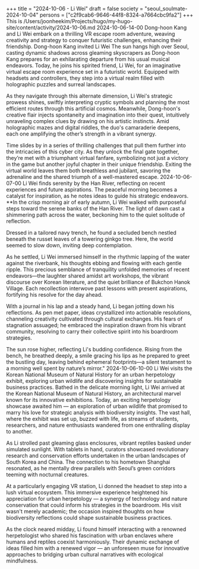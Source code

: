 +++
title = "2024-10-06 - Li Wei"
draft = false
society = "seoul_soulmate-2024-10-04"
persons = ["c2f9cab6-9646-44f8-8324-a7664cbc9fa2"]
+++
This is /Users/joonheekim/Projects/hugo/my-hugo-site/content/activity/2024-10-06.md
2024-10-06-14-00
Dong-hoon Kang and Li Wei embark on a thrilling VR escape room adventure, weaving creativity and strategy to conquer futuristic challenges, enhancing their friendship.
Dong-hoon Kang invited Li Wei
The sun hangs high over Seoul, casting dynamic shadows across gleaming skyscrapers as Dong-hoon Kang prepares for an exhilarating departure from his usual musical endeavors. Today, he joins his spirited friend, Li Wei, for an imaginative virtual escape room experience set in a futuristic world. Equipped with headsets and controllers, they step into a virtual realm filled with holographic puzzles and surreal landscapes.

As they navigate through this alternate dimension, Li Wei's strategic prowess shines, swiftly interpreting cryptic symbols and planning the most efficient routes through this artificial cosmos. Meanwhile, Dong-hoon's creative flair injects spontaneity and imagination into their quest, intuitively unraveling complex clues by drawing on his artistic instincts. Amid holographic mazes and digital riddles, the duo's camaraderie deepens, each one amplifying the other’s strength in a vibrant synergy.

Time slides by in a series of thrilling challenges that pull them further into the intricacies of this cyber city. As they unlock the final gate together, they’re met with a triumphant virtual fanfare, symbolizing not just a victory in the game but another joyful chapter in their unique friendship. Exiting the virtual world leaves them both breathless and jubilant, savoring the adrenaline and the shared triumph of a well-mastered escape.
2024-10-06-07-00
Li Wei finds serenity by the Han River, reflecting on recent experiences and future aspirations. The peaceful morning becomes a catalyst for inspiration, as he notes ideas to guide his strategic endeavors.
**In the crisp morning air of early autumn, Li Wei walked with purposeful steps toward the serene banks of the Han River. The light of dawn cast a shimmering path across the water, beckoning him to the quiet solitude of reflection. 

Dressed in a tailored navy trench, he found a secluded bench nestled beneath the russet leaves of a towering ginkgo tree. Here, the world seemed to slow down, inviting deep contemplation.

As he settled, Li Wei immersed himself in the rhythmic lapping of the water against the riverbank, his thoughts ebbing and flowing with each gentle ripple. This precious semblance of tranquility unfolded memories of recent endeavors—the laughter shared amidst art workshops, the vibrant discourse over Korean literature, and the quiet brilliance of Bukchon Hanok Village. Each recollection interwove past lessons with present aspirations, fortifying his resolve for the day ahead.

With a journal in his lap and a steady hand, Li began jotting down his reflections. As pen met paper, ideas crystallized into actionable resolutions, channeling creativity cultivated through cultural exchanges. His fears of stagnation assuaged; he embraced the inspiration drawn from his vibrant community, resolving to carry their collective spirit into his boardroom strategies.

The sun rose higher, reflecting Li's budding confidence. Rising from the bench, he breathed deeply, a smile gracing his lips as he prepared to greet the bustling day, leaving behind ephemeral footprints—a silent testament to a morning well spent by nature’s mirror."
2024-10-06-10-00
Li Wei visits the Korean National Museum of Natural History for an urban herpetology exhibit, exploring urban wildlife and discovering insights for sustainable business practices.
Bathed in the delicate morning light, Li Wei arrived at the Korean National Museum of Natural History, an architectural marvel known for its innovative exhibitions. Today, an exciting herpetology showcase awaited him — an exploration of urban wildlife that promised to marry his love for strategic analysis with biodiversity insights. The vast hall, where the exhibit was set up, buzzed with life, as streams of students, researchers, and nature enthusiasts wandered from one enthralling display to another.

As Li strolled past gleaming glass enclosures, vibrant reptiles basked under simulated sunlight. With tablets in hand, curators showcased revolutionary research and conservation efforts undertaken in the urban landscapes of South Korea and China. The connection to his hometown Shanghai resonated, as he mentally drew parallels with Seoul’s green corridors teeming with nocturnal creatures.

At a particularly engaging VR station, Li donned the headset to step into a lush virtual ecosystem. This immersive experience heightened his appreciation for urban herpetology — a synergy of technology and nature conservation that could inform his strategies in the boardroom. His visit wasn't merely academic; the occasion inspired thoughts on how biodiversity reflections could shape sustainable business practices.

As the clock neared midday, Li found himself interacting with a renowned herpetologist who shared his fascination with urban enclaves where humans and reptiles coexist harmoniously. Their dynamic exchange of ideas filled him with a renewed vigor — an unforeseen muse for innovative approaches to bridging urban cultural narratives with ecological mindfulness.
